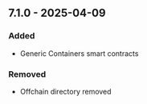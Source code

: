 ## 7.1.0 - 2025-04-09
### Added
* Generic Containers smart contracts
### Removed
* Offchain directory removed
